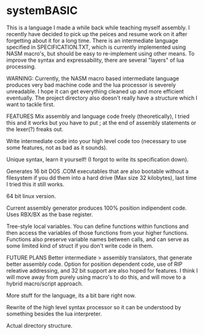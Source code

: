 # systemBASIC
This is a language I made a while back while teaching myself assembly. I recently have decided to pick up the peices and resume work on it after forgetting about it for a long time. There is an intermediate language specified in SPECIFICATION.TXT, which is currently implemented using NASM macro's, but should be easy to re-implement using other means. To improve the syntax and expressability, there are several "layers" of lua processing. 

WARNING:
Currently, the NASM macro based intermediate language produces very bad machine code and the lua processor is severely unreadable. I hope it can get everything cleaned up and more efficient eventually. The project directory also doesn't really have a structure which I want to tackle first.


FEATURES
Mix assembly and language code freely (theoretically), I tried this and it works but you have to put ; at the end of
assembly statements or the lexer(?) freaks out.

Write intermediate code into your high level code too (necessary to use some features, not as bad as it sounds).

Unique syntax, learn it yourself! (I forgot to write its specification down).

Generates 16 bit DOS .COM executables that are also bootable without a filesystem if you dd them into a hard drive (Max size 32 kilobytes), last time I tried this it still works.

64 bit linux version.

Current assembly generator produces 100% position indipendent code. Uses RBX/BX as the base register.

Tree-style local variables. You can define functions within functions and then access the variables of those functions from your higher functions. Functions also preserve variable names between calls, and can serve as some limited kind of struct if you don't write code in them.


FUTURE PLANS
Better intermediate > assembly translators, that generate better assembly code. Option for position dependent code, use of RIP releative addressing, and 32 bit support are also hoped for features. I think I will move away from purely using macro's to do this, and will move to a hybrid macro/script approach.

More stuff for the language, its a bit bare right now.

Rewrite of the high level syntax processor so it can be understood by something besides the lua interpreter.

Actual directory structure.
